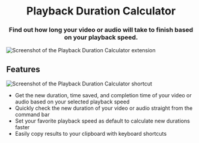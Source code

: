 <h1 align="center">Playback Duration Calculator</h1>
<h3 align="center">Find out how long your video or audio will take to finish based on your playback speed.</h3>

![Screenshot of the Playback Duration Calculator extension](/metadata/playback-duration-calculator-1.png)

## Features

![Screenshot of the Playback Duration Calculator shortcut](/metadata/playback-duration-calculator-3.png "Playback Duration Calculator shortcut")

- Get the new duration, time saved, and completion time of your video or audio based on your selected playback speed
- Quickly check the new duration of your video or audio straight from the command bar
- Set your favorite playback speed as default to calculate new durations faster
- Easily copy results to your clipboard with keyboard shortcuts
